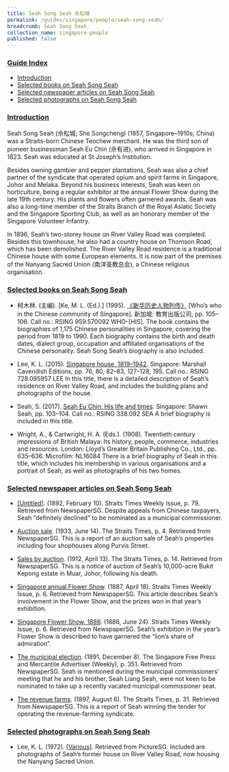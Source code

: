 ```yaml
---
title: Seah Song Seah 佘松城
permalink: /guides/singapore/people/seah-song-seah/
breadcrumb: Seah Song Seah
collection_name: singapore-people
published: false
---
```


### <u>Guide Index</u>

* [Introduction](#introduction)
* [Selected books on Seah Song Seah](#selected-books-on-seah-song-seah)
* [Selected newspaper articles on Seah Song Seah](#selected-newspaper-articles-on-seah-song-seah)
* [Selected photographs on Seah Song Seah](#selected-photographs-on-seah-song-seah)


### <u>Introduction</u>

Seah Song Seah (佘松城; She Songcheng) (1857, Singapore–1910s, China) was a Straits-born Chinese Teochew merchant. He was the third son of pioneer businessman Seah Eu Chin (佘有进), who arrived in Singapore in 1823. Seah was educated at St Joseph’s Institution.

Besides owning gambier and pepper plantations, Seah was also a chief partner of the syndicate that operated opium and spirit farms in Singapore, Johor and Melaka. Beyond his business interests, Seah was keen on horticulture, being a regular exhibitor at the annual Flower Show during the late 19th century. His plants and flowers often garnered awards. Seah was also a long-time member of the Straits Branch of the Royal Asiatic Society and the Singapore Sporting Club, as well as an honorary member of the Singapore Volunteer Infantry.

In 1896, Seah’s two-storey house on River Valley Road was completed. Besides this townhouse, he also had a country house on Thomson Road, which has been demolished. The River Valley Road residence is a traditional Chinese house with some European elements. It is now part of the premises of the Nanyang Sacred Union (南洋圣教总会), a Chinese religious organisation.

### <u>Selected books on Seah Song Seah</u>

* 柯木林. (主编). [Ke, M. L. (Ed.).] (1995). [《新华历史人物列传》](http://eservice.nlb.gov.sg/item_holding_s.aspx?bid=84500628) [Who’s who in the Chinese community of Singapore]. 新加坡: 教育出版公司, pp. 105–106.
Call no.: RSING 959.570092 WHO-\[HIS\].
The book contains the biographies of 1,175 Chinese personalities in Singapore, covering the period from 1819 to 1990. Each biography contains the birth and death dates, dialect group, occupation and affiliated organisations of the Chinese personality. Seah Song Seah’s biography is also included.


* Lee, K. L. (2015). [Singapore house, 1819–1942](http://eservice.nlb.gov.sg/item_holding_s.aspx?bid=201187608). Singapore: Marshall Cavendish Editions, pp. 76, 80, 82–83, 127–128, 195.
Call no.: RSING 728.095957 LEE
In this title, there is a detailed description of Seah’s residence on River Valley Road, and includes the building plans and photographs of the house.


* Seah, S. (2017). [Seah Eu Chin: His life and times](http://eservice.nlb.gov.sg/item_holding_s.aspx?bid=202960201). Singapore: Shawn Seah, pp. 103­­–104.
Call no.: RSING 338.092 SEA
A brief biography is included in this title.


* Wright, A., & Cartwright, H. A. (Eds.). (1908). Twentieth century impressions of British Malaya: Its history, people, commerce, industries and resources. London: Lloyd’s Greater Britain Publishing Co., Ltd., pp. 635–636.
Microfilm: NL16084
There is a brief biography of Seah in this title, which includes his  membership in various organisations and a portrait of Seah, as well as photographs of his two homes.


### <u>Selected newspaper articles on Seah Song Seah</u>

* [[Untitled]](http://eresources.nlb.gov.sg/newspapers/Digitised/Article/stweekly18920210-1.2.45). (1892, February 10). Straits Times Weekly Issue, p. 79. Retrieved from NewspaperSG.
Despite appeals from Chinese taxpayers, Seah “definitely declined” to be nominated as a municipal commissioner.


* [Auction sale](http://eresources.nlb.gov.sg/newspapers/Digitised/Article/straitstimes19330614-1.2.16.4). (1933, June 14). The Straits Times, p. 4. Retrieved from NewspaperSG.
This is a report of an auction sale of Seah’s properties including four shophouses along Purvis Street.


* [Sales by auction](http://eresources.nlb.gov.sg/newspapers/Digitised/Article/straitstimes19120413-1.2.108.5). (1912, April 13). The Straits Times, p. 14. Retrieved from NewspaperSG.
This is a notice of auction of Seah’s 10,000-acre Bukit Kepong estate in Muar, Johor, following his death.


* [Singapore annual Flower Show](http://eresources.nlb.gov.sg/newspapers/Digitised/Article/stweekly18870418-1.2.28). (1887, April 18). Straits Times Weekly Issue, p. 6. Retrieved from NewspaperSG.
This article describes Seah’s involvement in the Flower Show, and the prizes won in that year’s exhibition.


* [Singapore Flower Show, 1886](http://eresources.nlb.gov.sg/newspapers/Digitised/Article/stweekly18860624-1.2.19). (1886, June 24). Straits Times Weekly Issue, p. 6. Retrieved from NewspaperSG.
Seah’s exhibition in the year’s Flower Show is described to have garnered the “lion’s share of admiration”.


* [The municipal election](http://eresources.nlb.gov.sg/newspapers/Digitised/Article/singfreepresswk18911208-1.2.17). (1891, December 8). The Singapore Free Press and Mercantile Advertiser (Weekly), p. 351. Retrieved from NewspaperSG.
Seah is mentioned during the municipal commissioners’ meeting that he and his brother, Seah Liang Seah, were not keen to be nominated to take up a recently vacated municipal commissioner seat.


* [The revenue farms](http://eresources.nlb.gov.sg/newspapers/Digitised/Article/straitstimes18970806-1.2.9). (1897, August 6). The Straits Times, p. 31. Retrieved from NewspaperSG.
This is a report of Seah winning the tender for operating the revenue-farming syndicate.


### <u>Selected photographs on Seah Song Seah</u>

* Lee, K. L. (1972). [[Various]](http://eresources.nlb.gov.sg/pictures/Results?q=Nanyang+Sacred+Union&qt=tag). Retrieved from PictureSG.
Included are photographs of Seah’s former house on River Valley Road, now housing the Nanyang Sacred Union.